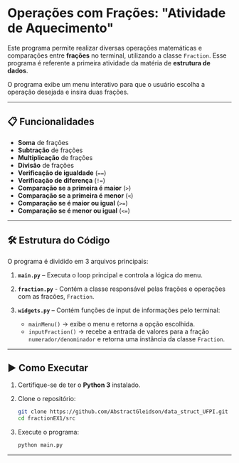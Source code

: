 # Operações com Frações: "Atividade de Aquecimento"

Este programa permite realizar diversas operações matemáticas e comparações entre **frações** no terminal, utilizando a classe `Fraction`. Esse programa é referente a primeira atividade da matéria de **estrutura de dados**.

O programa exibe um menu interativo para que o usuário escolha a operação desejada e insira duas frações.

---

## 📋 Funcionalidades

* **Soma** de frações
* **Subtração** de frações
* **Multiplicação** de frações
* **Divisão** de frações
* **Verificação de igualdade** (`==`)
* **Verificação de diferença** (`!=`)
* **Comparação se a primeira é maior** (`>`)
* **Comparação se a primeira é menor** (`<`)
* **Comparação se é maior ou igual** (`>=`)
* **Comparação se é menor ou igual** (`<=`)

---

## 🛠 Estrutura do Código

O programa é dividido em 3 arquivos principais:

1. **`main.py`** – Executa o loop principal e controla a lógica do menu.
2. **`fraction.py`** - Contém a classe responsável pelas frações e operações com as fracões, `Fraction`. 
2. **`widgets.py`** – Contém funções de input de informações pelo terminal:

   * `mainMenu()` → exibe o menu e retorna a opção escolhida.
   * `inputFraction()` → recebe a entrada de valores para a fração `numerador/denominador` e retorna uma instância da classe `Fraction`.


---

## ▶ Como Executar

1. Certifique-se de ter o **Python 3** instalado.
2. Clone o repositório:

   ```bash
   git clone https://github.com/AbstractGleidson/data_struct_UFPI.git
   cd fractionEX1/src
   ```
3. Execute o programa:

   ```bash
   python main.py
   ```

---
